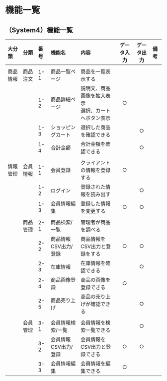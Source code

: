 # 機能一覧
## （System4）機能一覧

|大分類|分類|番号|機能名|内容|データ入力|データ出力|備考|
|:---|:---|:---|:---|:---|:---:|:----:|:---|
||||||||||
|商品情報|商品注文|1-1|商品一覧ページ|商品を一覧表示する||||
|||1-2|商品詳細ページ|説明文、商品画像を拡大表示<br>選択、カートへボタン表示|○|||
|||1-3|ショッピングカート|選択した商品を確認できる||○||
|||1-4|合計金額|合計金額を確認できる||○||
|||||||||
|情報管理|会員情報|1-1|会員登録|クライアントの情報を登録する|○|||
|||1-2|ログイン|登録された情報を読み出す||○||
|||1-3|会員情報編集|登録した情報を変更する|○|○||
|||||||||
||商品管理|2-1|商品検索/一覧|管理者が商品を調べる||||
|||2-2|商品情報CSV出力/登録|商品情報をCSV出力と登録をする|○|○||
|||2-3|在庫情報|在庫情報を確認できる||○||
|||2-4|商品画像登録|商品の画像を登録できる|○|||
|||2-5|商品売り上げ|商品の売り上げが確認できる||○||
|||||||||
||会員管理|3-1|会員情報検索/一覧|会員情報を検索一覧できる||○||
|||3-2|会員情報CSV出力/登録|会員情報をCSV出力と登録できる|○|○||
|||3-3|会員情報編集|会員情報を編集できる|○|||
